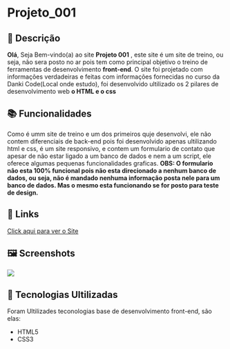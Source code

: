 # Projeto_001

## :memo: Descrição
**Olá**, Seja Bem-vindo(a) ao site **Projeto 001** ,
este site é um site de treino, ou seja, não sera posto no ar pois tem como
principal objetivo o treino de ferramentas de desenvolvimento **front-end**.
O site foi projetado com informações verdadeiras e feitas com informações fornecidas no
curso da Danki Code(Local onde estudo), foi desenvolvido ultilizado os 2 pilares de desenvolvimento
web **o HTML e o css**

## :books: Funcionalidades
Como é umm site de treino e um dos primeiros quje desenvolvi, ele não contem diferenciais de back-end pois foi desenvolvido apenas ultilizando html e css, é um site responsivo, e contem um
formulario de contato que apesar de não estar ligado a um banco de dados e nem a um script, ele oferece algumas pequenas funcionalidades graficas.
**OBS: O formulario nâo esta 100% funcional pois não esta direcionado a nenhum banco de dados, ou seja, não é mandado nenhuma informação posta nele para um banco de dados. 
Mas o mesmo esta funcionando se for posto para teste de design.**

## :link: Links
[Click aqui para ver o Site](https://pedrodabahia.github.io/Projeto_001/)

## :framed_picture: Screenshots

<p float="left">
  <img src="./screen/componernte1.png">

</p>


## :wrench: Tecnologias Ultilizadas
Foram Ultilizades teconologias base de desenvolvimento front-end, são elas:
+ HTML5
+ CSS3
